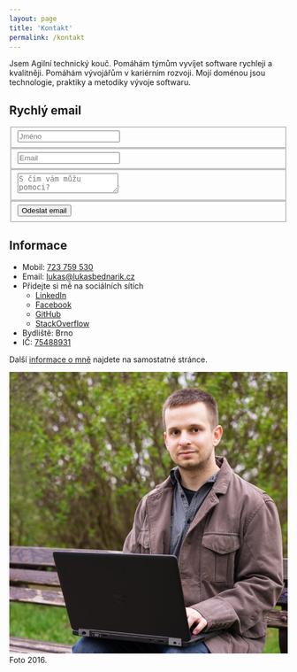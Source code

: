 ```yaml
---
layout: page
title: 'Kontakt'
permalink: /kontakt
---
```


Jsem Agilní technický kouč.
Pomáhám týmům vyvíjet software rychleji a kvalitněji.
Pomáhám vývojářům v kariérním rozvoji.
Mojí doménou jsou technologie, praktiky a metodiky vývoje softwaru.

## Rychlý email

<form id="contact" action="https://formspree.io/lukas@lukasbednarik.cz" method="POST">
  <fieldset>
    <input placeholder="Jméno" type="text" name="name" tabindex="1" required>
  </fieldset>
  <fieldset>
    <input placeholder="Email" type="email" name="_replyto" tabindex="2" required>
  </fieldset>
  <fieldset>
    <textarea placeholder="S čím vám můžu pomoci?" name="message" tabindex="3" required></textarea>
  </fieldset>
  <fieldset>
    <input type="text" name="_gotcha" style="display:none" />
    <input type="hidden" name="_next" value="/email-uspesne-odeslan" />
    <input type="hidden" name="_language" value="cs" />
    <button name="submit" type="submit" id="contact-submit" data-submit="...Odesílám" tabindex="4">Odeslat email</button>
  </fieldset>
</form>

## Informace

- Mobil: [723 759 530](tel:+420723759530)
- Email: [lukas@lukasbednarik.cz](mailto:lukas@lukasbednarik.cz)
- Přidejte si mě na sociálních sítích
  - [LinkedIn](https://cz.linkedin.com/in/lukasbednarik)
  - [Facebook](https://www.facebook.com/lukasbednarikcz)
  - [GitHub](https://github.com/sand-dollar)
  - [StackOverflow](http://stackoverflow.com/users/4734434/luk%C3%A1%C5%A1-bedna%C5%99%C3%ADk)
- Bydliště: Brno
- IČ: [75488931](http://wwwinfo.mfcr.cz/cgi-bin/ares/darv_res.cgi?odp=html&ICO=75488931)

Další [informace o mně](/o-mne) najdete na samostatné stránce.

![Lukáš Bednařík](/assets/lukasbednarik.jpg)
Foto 2016.
